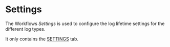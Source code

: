 # Settings

The Workflows *Settings* is used to configure the log lifetime settings for the different log types.

It only contains the [SETTINGS](07a_Settings.md) tab.
